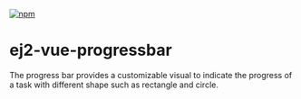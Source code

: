 [![npm](http://ej2.syncfusion.com/github-badges?package=@syncfusion/ej2-vue-progressbar)](https://www.npmjs.com/package/@syncfusion/ej2-vue-progressbar)

# ej2-vue-progressbar

The progress bar provides a customizable visual to indicate the progress of a task with different shape such as rectangle and circle.